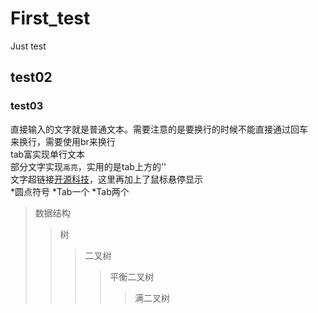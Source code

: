 # First_test
Just test
## test02
### test03
直接输入的文字就是普通文本。需要注意的是要换行的时候不能直接通过回车<br/>
来换行，需要使用br来换行<br/>
    tab富实现单行文本<br/>
    部分文字实现`高亮`，实用的是tab上方的''<br/>
文字超链接[开源科技](http://www.overmcse.com“悬停显示”)，这里再加上了鼠标悬停显示<br/>
*圆点符号
  *Tab一个
    *Tab两个
>数据结构
>>树
>>>二叉树
>>>>平衡二叉树
>>>>>满二叉树

